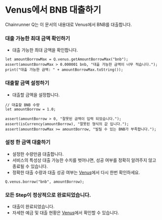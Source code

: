 ```meta-Currency
```

# Venus에서 BNB 대출하기

Chainrunner Q는 이 문서의 내용대로 Venus에서 BNB를 대출합니다.

### 대출 가능한 최대 금액 확인하기

- 대출 가능한 최대 금액을 확인합니다.

```output-Dynamic
let amountBorrowMax = Q.venus.getAmountBorrowMax("bnb");
assert(amountBorrowMax > 0.000001 bnb, "대출 가능한 금액이 너무 적습니다.");
print("대출 가능한 금액: " + amountBorrowMax.toString());
```

### 대출할 금액 설정하기

- 대출할 금액을 설정합니다.

```input BNB
// 대출할 BNB 수량
let amountBorrow = 1.0;
```

```input-Verify
assert(amountBorrow > 0, "잘못된 금액이 입력 되었습니다.");
assert(isCurrency(amountBorrow), "잘못된 형식의 값 입니다.");
assert(amountBorrowMax >= amountBorrow, "빌릴 수 있는 BNB가 부족합니다.");
```

### 설정 한 금액 대출하기

- 설정한 수량만큼 대출합니다.
- 서비스의 특성상 대출 가능한 수치를 벗어나면, 성공 여부를 정확히 알려주지 않고 종료될 수 있습니다.
- 정확한 대출 수량과 대출 성공 여부는 [Venus](https://app.venus.io/dashboard)에서 다시 한번 확인하세요.

```taster
Q.venus.borrow("bnb", amountBorrow);
```

### 모든 Step이 정상적으로 완료되었습니다.

- 대출이 완료되었습니다.
- 자세한 예금 및 대출 현황은 [Venus](https://app.venus.io/dashboard)에서 확인할 수 있습니다.
